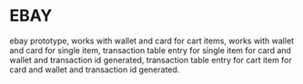# EBAY
ebay prototype,
works with wallet and card for cart items,
works with wallet and card for single item,
transaction table entry for single item for card and wallet and transaction id generated,
transaction table entry for cart item for card and wallet and transaction id generated.

